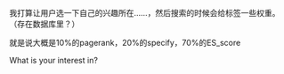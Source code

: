 我打算让用户选一下自己的兴趣所在……，然后搜索的时候会给标签一些权重。（存在数据库里？）

就是说大概是10%的pagerank，20%的specify，70%的ES_score

What is your interest in?